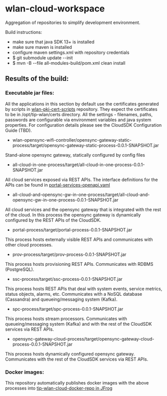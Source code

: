 # wlan-cloud-workspace
Aggregation of repositories to simplify development environment.

Build instructions:
* make sure that java SDK 13+ is installed
* make sure maven is installed
* configure maven settings.xml with repository credentials
* $ git submodule update --init
* $ mvn -B --file all-modules-build/pom.xml clean install

## Results of the build:
### Executable jar files:
All the applications in this section by default use the certificates generated by scripts in [wlan-pki-cert-scripts](https://github.com/Telecominfraproject/wlan-pki-cert-scripts) repository. They expect the certificates to be in /opt/tip-wlan/certs directory. All the settings - filenames, paths, passwords are configurable via environment variables and java system properties. For configuration details please see the CloudSDK  Configuration Guide (TBD).
  
* wlan-opensync-wifi-controller/opensync-gateway-static-process/target/opensync-gateway-static-process-0.0.1-SNAPSHOT.jar

> 
Stand-alone opensync gateway, statically configured by config files

* all-cloud-in-one-process/target/all-cloud-in-one-process-0.0.1-SNAPSHOT.jar

> 
All cloud services exposed via REST APIs. The interface definitions for the APIs can be found in [portal-services-openapi.yaml](https://github.com/Telecominfraproject/wlan-cloud-services/blob/master/portal-services/src/main/resources/portal-services-openapi.yaml)

* all-cloud-and-opensync-gw-in-one-process/target/all-cloud-and-opensync-gw-in-one-process-0.0.1-SNAPSHOT.jar

> 
All cloud services and the opensync gateway that is integrated with the rest of the cloud. In this process the opensync gateway is dynamically configured by the REST APIs of the CloudSDK.

* portal-process/target/portal-process-0.0.1-SNAPSHOT.jar

> 
This process hosts externally visible REST APIs and communicates with other cloud processes. 

* prov-process/target/prov-process-0.0.1-SNAPSHOT.jar

> 
This process hosts provisioning REST APIs. Communicates with RDBMS (PostgreSQL).  

* ssc-process/target/ssc-process-0.0.1-SNAPSHOT.jar

> 
This process hosts REST APIs that deal with system events, service metrics, status objects, alarms, etc. Communicates with a NoSQL database (Cassandra) and queueing/messaging system (Kafka).
 

* spc-process/target/spc-process-0.0.1-SNAPSHOT.jar

> 
This process hosts stream processors. Communicates with queueing/messaging system (Kafka) and with the rest of the CloudSDK services via REST APIs.

* opensync-gateway-cloud-process/target/opensync-gateway-cloud-process-0.0.1-SNAPSHOT.jar

> 
This process hosts dynamically configured opensync gateway. Communicates with the rest of the CloudSDK services via REST APIs.  

### Docker images:
This repository automatically publishes docker images with the above processes into [tip-wlan-cloud-docker-repo in JFrog](https://tip.jfrog.io/artifactory/tip-wlan-cloud-docker-repo/)

